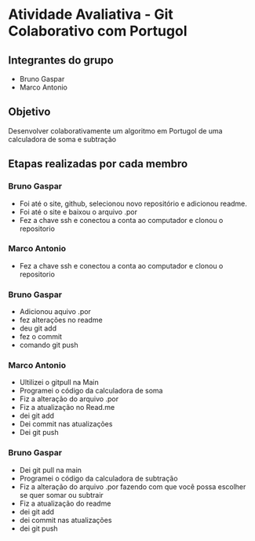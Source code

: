 # Atividade Avaliativa - Git Colaborativo com Portugol

## Integrantes do grupo
- Bruno Gaspar
- Marco Antonio  

## Objetivo
Desenvolver colaborativamente um algoritmo em Portugol de uma calculadora de soma e subtração

## Etapas realizadas por cada membro

### Bruno Gaspar 
- Foi até o site, github, selecionou novo repositório e adicionou readme.
- Foi até o site e baixou o arquivo .por 
- Fez a chave ssh e conectou a conta ao computador e clonou o repositorio

### Marco Antonio
- Fez a chave ssh e conectou a conta ao computador e clonou o repositorio

### Bruno Gaspar 
- Adicionou aquivo .por
- fez alterações no readme
- deu git add
- fez o commit 
- comando git push

### Marco Antonio
- Ultilizei o gitpull na Main
- Programei o código da calculadora de soma
- Fiz a alteração do arquivo .por
- Fiz a atualização no Read.me
- dei git add 
- Dei commit nas atualizações
- Dei git push

### Bruno Gaspar
- Dei git pull na main
- Programei o código da calculadora de subtração
- Fiz a alteração do arquivo .por fazendo com que você possa escolher se quer somar ou subtrair
- Fiz a atualização do readme
- dei git add
- dei commit nas atualizações
- dei git push 
